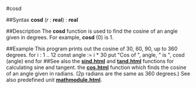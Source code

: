 
#cosd

##Syntax
**cosd** (*r* : **real**) : **real**

##Description
The **cosd** function is used to find the cosine of an angle given in degrees. For example, **cosd** (0) is 1.

##Example
This program prints out the cosine of 30, 60, 90, up to 360 degrees.
        for i : 1 .. 12
            const angle := i * 30
            put "Cos of ", angle, " is ", cosd (angle)
        end for
##See also
the **[sind.html](sind)** and **[tand.html](tand)** functions for calculating sine and tangent.
the **[cos.html](cos)** function which finds the cosine of an angle given in radians. (2p radians are the same as 360 degrees.)
See also predefined unit **[mathmodule.html](Math)**.
